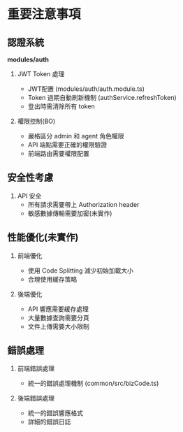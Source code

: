 # 重要注意事項

## 認證系統

**modules/auth**

1. JWT Token 處理
   - JWT配置 (modules/auth/auth.module.ts)
   - Token 過期自動刷新機制 (authService.refreshToken)
   - 登出時需清除所有 token

2. 權限控制(BO)
   - 嚴格區分 admin 和 agent 角色權限
   - API 端點需要正確的權限驗證
   - 前端路由需要權限配置

## 安全性考慮

1. API 安全
   - 所有請求需要帶上 Authorization header
   - 敏感數據傳輸需要加密(未實作)

## 性能優化(未實作)

1. 前端優化
   - 使用 Code Splitting 減少初始加載大小
   - 合理使用緩存策略

2. 後端優化
   - API 響應需要緩存處理
   - 大量數據查詢需要分頁
   - 文件上傳需要大小限制


## 錯誤處理

1. 前端錯誤處理
   - 統一的錯誤處理機制 (common/src/bizCode.ts)

2. 後端錯誤處理
   - 統一的錯誤響應格式
   - 詳細的錯誤日誌



